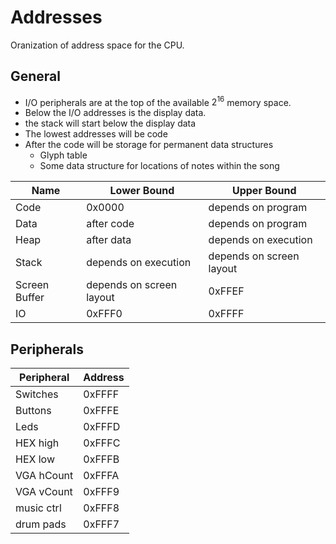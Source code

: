 # Addresses 
Oranization of address space for the CPU.

## General 
* I/O peripherals are at the top of the available $2^{16}$ memory space. 
* Below the I/O addresses is the display data.
* the stack will start below the display data
* The lowest addresses will be code
* After the code will be storage for permanent data structures 
    * Glyph table 
    * Some data structure for locations of notes within the song


| Name | Lower Bound | Upper Bound |
| --------------- | --------------- | --------------- |
| Code | 0x0000 | depends on program |
| Data | after code | depends on program |
| Heap | after data | depends on execution |
| Stack | depends on execution | depends on screen layout |
| Screen Buffer | depends on screen layout | 0xFFEF |
| IO    | 0xFFF0     | 0xFFFF         |


## Peripherals
| Peripheral   | Address    |
|--------------- | --------------- |
| Switches      | 0xFFFF   |
| Buttons       | 0xFFFE   |
| Leds          | 0xFFFD   |
| HEX high      | 0xFFFC   |
| HEX low       | 0xFFFB   |
| VGA hCount    | 0xFFFA   | 
| VGA vCount    | 0xFFF9   | 
| music ctrl    | 0xFFF8   |
| drum pads     | 0xFFF7   |


